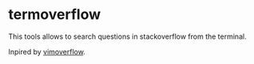 # termoverflow

This tools allows to search questions in stackoverflow from the terminal.

Inpired by [vimoverflow](https://github.com/Chakerbh/vimoverflow).
